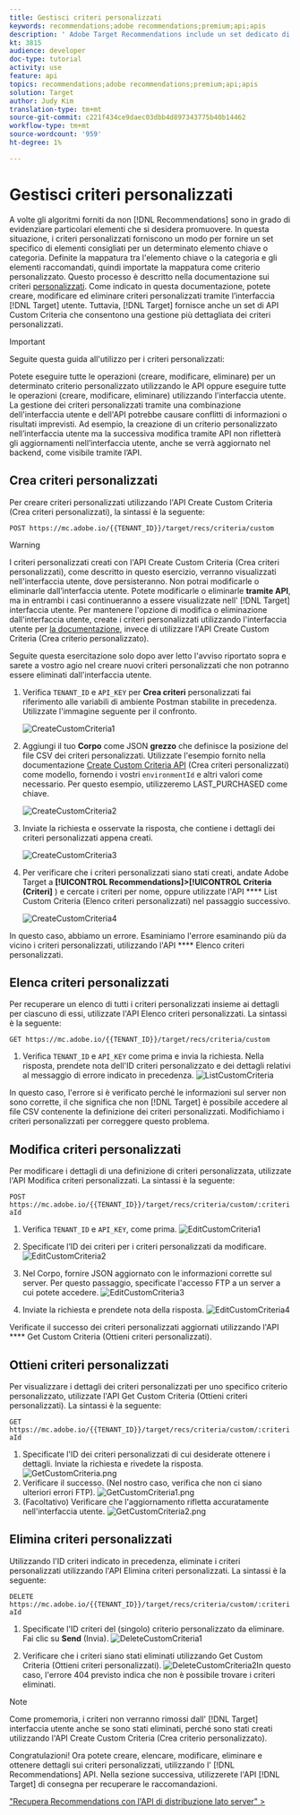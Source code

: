 ```yaml
---
title: Gestisci criteri personalizzati
keywords: recommendations;adobe recommendations;premium;api;apis
description: ' Adobe Target Recommendations include un set dedicato di API che consentono di gestire il catalogo di prodotti e/o contenuti raccomandabili; gestire gli algoritmi e le campagne di raccomandazione; e distribuite raccomandazioni in oggetti JSON, HTML o XML da visualizzare in Web, dispositivi mobili, e-mail, IOT e altri canali.'
kt: 3815
audience: developer
doc-type: tutorial
activity: use
feature: api
topics: recommendations;adobe recommendations;premium;api;apis
solution: Target
author: Judy Kim
translation-type: tm+mt
source-git-commit: c221f434ce9daec03dbb4d897343775b40b14462
workflow-type: tm+mt
source-wordcount: '959'
ht-degree: 1%

---
```



# Gestisci criteri personalizzati

A volte gli algoritmi forniti da non [!DNL Recommendations] sono in grado di evidenziare particolari elementi che si desidera promuovere. In questa situazione, i criteri personalizzati forniscono un modo per fornire un set specifico di elementi consigliati per un determinato elemento chiave o categoria. Definite la mappatura tra l&#39;elemento chiave o la categoria e gli elementi raccomandati, quindi importate la mappatura come criterio personalizzato. Questo processo è descritto nella documentazione sui criteri [personalizzati](https://docs.adobe.com/content/help/en/target/using/recommendations/criteria/recommendations-csv.html). Come indicato in questa documentazione, potete creare, modificare ed eliminare criteri personalizzati tramite l’interfaccia [!DNL Target] utente. Tuttavia, [!DNL Target] fornisce anche un set di API Custom Criteria che consentono una gestione più dettagliata dei criteri personalizzati.

>[!IMPORTANT]
>
>Seguite questa guida all&#39;utilizzo per i criteri personalizzati:
>
> Potete eseguire tutte le operazioni (creare, modificare, eliminare) per un determinato criterio personalizzato utilizzando le API oppure eseguire tutte le operazioni (creare, modificare, eliminare) utilizzando l&#39;interfaccia utente. La gestione dei criteri personalizzati tramite una combinazione dell&#39;interfaccia utente e dell&#39;API potrebbe causare conflitti di informazioni o risultati imprevisti. Ad esempio, la creazione di un criterio personalizzato nell’interfaccia utente ma la successiva modifica tramite API non rifletterà gli aggiornamenti nell’interfaccia utente, anche se verrà aggiornato nel backend, come visibile tramite l’API.

## Crea criteri personalizzati

Per creare criteri personalizzati utilizzando l&#39;API [](https://developers.adobetarget.com/api/recommendations/#operation/createCriteriaCustom)Create Custom Criteria (Crea criteri personalizzati), la sintassi è la seguente:

`POST https://mc.adobe.io/{{TENANT_ID}}/target/recs/criteria/custom`

>[!WARNING]
>
>I criteri personalizzati creati con l&#39;API Create Custom Criteria (Crea criteri personalizzati), come descritto in questo esercizio, verranno visualizzati nell&#39;interfaccia utente, dove persisteranno. Non potrai modificarle o eliminarle dall’interfaccia utente. Potete modificarle o eliminarle **tramite API**, ma in entrambi i casi continueranno a essere visualizzate nell&#39; [!DNL Target] interfaccia utente. Per mantenere l&#39;opzione di modifica o eliminazione dall&#39;interfaccia utente, create i criteri personalizzati utilizzando l&#39;interfaccia utente per [la documentazione](https://docs.adobe.com/content/help/en/target/using/recommendations/criteria/recommendations-csv.html), invece di utilizzare l&#39;API Create Custom Criteria (Crea criterio personalizzato).

Seguite questa esercitazione solo dopo aver letto l&#39;avviso riportato sopra e sarete a vostro agio nel creare nuovi criteri personalizzati che non potranno essere eliminati dall&#39;interfaccia utente.

1. Verifica `TENANT_ID` e `API_KEY` per **Crea criteri** personalizzati fai riferimento alle variabili di ambiente Postman stabilite in precedenza. Utilizzate l&#39;immagine seguente per il confronto.

   ![CreateCustomCriteria1](assets/CreateCustomCriteria1.png)

2. Aggiungi il tuo **Corpo** come JSON **grezzo** che definisce la posizione del file CSV dei criteri personalizzati. Utilizzate l&#39;esempio fornito nella documentazione [Create Custom Criteria API](https://developers.adobetarget.com/api/recommendations/#operation/getAllCriteriaCustom) (Crea criteri personalizzati) come modello, fornendo i vostri `environmentId` e altri valori come necessario. Per questo esempio, utilizzeremo LAST_PURCHASED come chiave.

   ![CreateCustomCriteria2](assets/CreateCustomCriteria2.png)

3. Inviate la richiesta e osservate la risposta, che contiene i dettagli dei criteri personalizzati appena creati.

   ![CreateCustomCriteria3](assets/CreateCustomCriteria3.png)

4. Per verificare che i criteri personalizzati siano stati creati, andate  Adobe Target a **[!UICONTROL Recommendations]>[!UICONTROL Criteria (Criteri]** ) e cercate i criteri per nome, oppure utilizzate l&#39;API **** List Custom Criteria (Elenco criteri personalizzati) nel passaggio successivo.

   ![CreateCustomCriteria4](assets/CreateCustomCriteria4.png)

In questo caso, abbiamo un errore. Esaminiamo l&#39;errore esaminando più da vicino i criteri personalizzati, utilizzando l&#39;API **** Elenco criteri personalizzati.

## Elenca criteri personalizzati

Per recuperare un elenco di tutti i criteri personalizzati insieme ai dettagli per ciascuno di essi, utilizzate l&#39;API [](https://developers.adobetarget.com/api/recommendations/#operation/getAllCriteriaCustom)Elenco criteri personalizzati. La sintassi è la seguente:

`GET https://mc.adobe.io/{{TENANT_ID}}/target/recs/criteria/custom`

1. Verifica `TENANT_ID` e `API_KEY` come prima e invia la richiesta. Nella risposta, prendete nota dell&#39;ID criteri personalizzato e dei dettagli relativi al messaggio di errore indicato in precedenza.
   ![ListCustomCriteria](assets/ListCustomCriteria.png)

In questo caso, l&#39;errore si è verificato perché le informazioni sul server non sono corrette, il che significa che non [!DNL Target] è possibile accedere al file CSV contenente la definizione dei criteri personalizzati. Modifichiamo i criteri personalizzati per correggere questo problema.

## Modifica criteri personalizzati

Per modificare i dettagli di una definizione di criteri personalizzata, utilizzate l&#39;API [](https://developers.adobetarget.com/api/recommendations/#operation/updateCriteriaCustom)Modifica criteri personalizzati. La sintassi è la seguente:

`POST https://mc.adobe.io/{{TENANT_ID}}/target/recs/criteria/custom/:criteriaId`

1. Verifica `TENANT_ID` e `API_KEY`, come prima.
   ![EditCustomCriteria1](assets/EditCustomCriteria1.png)

1. Specificate l’ID dei criteri per i criteri personalizzati da modificare.
   ![EditCustomCriteria2](assets/EditCustomCriteria2.png)

1. Nel Corpo, fornire JSON aggiornato con le informazioni corrette sul server. Per questo passaggio, specificate l&#39;accesso FTP a un server a cui potete accedere.
   ![EditCustomCriteria3](assets/EditCustomCriteria3.png)

1. Inviate la richiesta e prendete nota della risposta.
   ![EditCustomCriteria4](assets/EditCustomCriteria4.png)

Verificate il successo dei criteri personalizzati aggiornati utilizzando l&#39;API **** Get Custom Criteria (Ottieni criteri personalizzati).

## Ottieni criteri personalizzati

Per visualizzare i dettagli dei criteri personalizzati per uno specifico criterio personalizzato, utilizzate l&#39;API [](https://developers.adobetarget.com/api/recommendations/#operation/getCriteriaCustom)Get Custom Criteria (Ottieni criteri personalizzati). La sintassi è la seguente:

`GET https://mc.adobe.io/{{TENANT_ID}}/target/recs/criteria/custom/:criteriaId`

1. Specificate l&#39;ID dei criteri personalizzati di cui desiderate ottenere i dettagli. Inviate la richiesta e rivedete la risposta.
   ![GetCustomCriteria.png](assets/GetCustomCriteria.png)
1. Verificare il successo. (Nel nostro caso, verifica che non ci siano ulteriori errori FTP).
   ![GetCustomCriteria1.png](assets/GetCustomCriteria1.png)
1. (Facoltativo) Verificare che l&#39;aggiornamento rifletta accuratamente nell&#39;interfaccia utente.
   ![GetCustomCriteria2.png](assets/GetCustomCriteria2.png)

## Elimina criteri personalizzati

Utilizzando l&#39;ID criteri indicato in precedenza, eliminate i criteri personalizzati utilizzando l&#39;API [](https://developers.adobetarget.com/api/recommendations/#operation/deleteCriteriaCustom)Elimina criteri personalizzati. La sintassi è la seguente:

`DELETE https://mc.adobe.io/{{TENANT_ID}}/target/recs/criteria/custom/:criteriaId`

1. Specificate l&#39;ID criteri del (singolo) criterio personalizzato da eliminare. Fai clic su **Send** (Invia).
   ![DeleteCustomCriteria1](assets/DeleteCustomCriteria1.png)

1. Verificare che i criteri siano stati eliminati utilizzando Get Custom Criteria (Ottieni criteri personalizzati).
   ![DeleteCustomCriteria2](assets/DeleteCustomCriteria2.png)In questo caso, l&#39;errore 404 previsto indica che non è possibile trovare i criteri eliminati.

>[!NOTE]
>Come promemoria, i criteri non verranno rimossi dall&#39; [!DNL Target] interfaccia utente anche se sono stati eliminati, perché sono stati creati utilizzando l&#39;API Create Custom Criteria (Crea criterio personalizzato).

Congratulazioni! Ora potete creare, elencare, modificare, eliminare e ottenere dettagli sui criteri personalizzati, utilizzando l&#39; [!DNL Recommendations] API. Nella sezione successiva, utilizzerete l&#39;API [!DNL Target] di consegna per recuperare le raccomandazioni.

[&quot;Recupera Recommendations con l&#39;API di distribuzione lato server&quot; >](fetch-recs-server-side-delivery-api.md)
